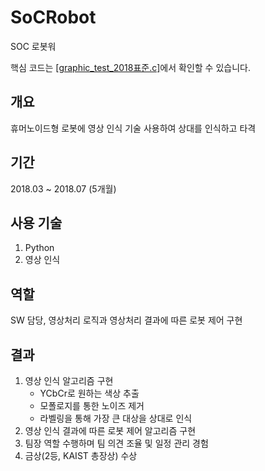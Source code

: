 # SoCRobot
SOC  로봇워

핵심 코드는 [[graphic_test_2018표준.c]](https://github.com/ymh1995s/SoCRobot/blob/master/graphic_test_2018%ED%91%9C%EC%A4%80.c)에서 확인할 수 있습니다.

## 개요
휴머노이드형 로봇에 영상 인식 기술 사용하여 상대를 인식하고 타격

## 기간
2018.03 ~ 2018.07 (5개월)

## 사용 기술
1. Python
2. 영상 인식

## 역할
SW 담당, 영상처리 로직과 영상처리 결과에 따른 로봇 제어 구현

## 결과
1. 영상 인식 알고리즘 구현
   - YCbCr로 원하는 색상 추출
   - 모폴로지를 통한 노이즈 제거
   - 라벨링을 통해 가장 큰 대상을 상대로 인식
2. 영상 인식 결과에 따른 로봇 제어 알고리즘 구현
3. 팀장 역할 수행하며 팀 의견 조율 및 일정 관리 경험
4. 금상(2등, KAIST 총장상) 수상
